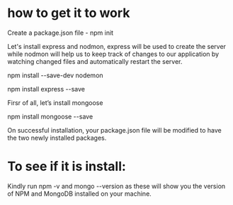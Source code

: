 # how to get it to work

Create a package.json file - npm init

Let's install express and nodmon, express will be used to create the server while nodmon will help us to 
keep track of changes to our application by watching changed files and automatically restart the server.

npm install --save-dev nodemon

npm install express --save

Firsr of all, let’s install mongoose 

npm install mongoose --save

On successful installation, your package.json file will be modified to have the two newly installed packages.

# To see if it is install:

Kindly run npm -v and mongo --version as these will show you the version of NPM and MongoDB installed on your machine.

